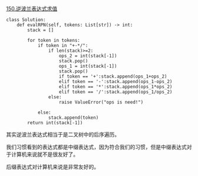 [150.逆波兰表达式求值](https://leetcode-cn.com/problems/evaluate-reverse-polish-notation/)

```
class Solution:
    def evalRPN(self, tokens: List[str]) -> int:
        stack = []
        
        for token in tokens:
            if token in "+-*/":
                if len(stack)>=2:
                    ops_2 = int(stack[-1])
                    stack.pop()
                    ops_1 = int(stack[-1])
                    stack.pop()
                    if token == '+':stack.append(ops_1+ops_2)
                    elif token == '-':stack.append(ops_1-ops_2)
                    elif token == '*':stack.append(ops_1*ops_2)
                    elif token == '/':stack.append(ops_1/ops_2)
                else:
                    raise ValueError("ops is need!")

            else:
                stack.append(token)
        return int(stack[-1])

```
其实逆波兰表达式相当于是二叉树中的后序遍历。 

我们习惯看到的表达式都是中缀表达式，因为符合我们的习惯，但是中缀表达式对于计算机来说就不是很友好了。

后缀表达式对计算机来说是非常友好的。
